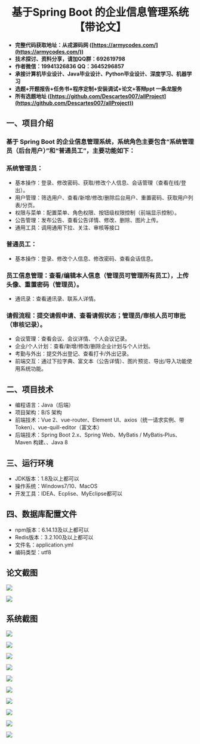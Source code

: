 <h1 align="center">基于Spring Boot 的企业信息管理系统【带论文】</h1></p>

- <b>完整代码获取地址：从戎源码网 ([https://armycodes.com/](https://armycodes.com/))</b>
- <b>技术探讨、资料分享，请加QQ群：692619798</b>
- <b>作者微信：19941326836  QQ：3645296857</b>
- <b>承接计算机毕业设计、Java毕业设计、Python毕业设计、深度学习、机器学习</b>
- <b>选题+开题报告+任务书+程序定制+安装调试+论文+答辩ppt 一条龙服务</b>
- <b>所有选题地址 ([https://github.com/Descartes007/allProject](https://github.com/Descartes007/allProject)) </b>

## 一、项目介绍

### 基于 Spring Boot 的企业信息管理系统，系统角色主要包含“系统管理员（后台用户）”和“普通员工”，主要功能如下：
### 系统管理员：
- 基本操作：登录、修改密码、获取/修改个人信息、会话管理（查看在线/登出）。
- 用户管理：筛选用户、查看/新增/修改/删除后台用户、重置密码、获取用户列表/分页。
- 权限与菜单：配置菜单、角色权限、按钮级权限控制（前端显示控制）。
- 公告管理：发布公告、查看公告详情、修改、删除、图片上传。
- 通用工具：调用通用下拉、关注、审核等接口
### 普通员工：
- 基本操作：登录、修改个人信息、修改密码、查看会话信息。
### 员工信息管理：查看/编辑本人信息（管理员可管理所有员工），上传头像、重置密码（管理员）。
- 通讯录：查看通讯录、联系人详情。
### 请假流程：提交请假申请、查看请假状态；管理员/审核人员可审批（审核记录）。
- 会议管理：查看会议、会议详情、个人会议记录。
- 企业/个人计划：查看/新增/修改/删除企业计划与个人计划。
- 考勤与外出：提交外出登记、查看打卡/外出记录。
- 前端交互：通过下拉字典、富文本（公告详情）、图片预览、导出/导入功能使用系统功能。

## 二、项目技术

- 编程语言：Java（后端）
- 项目架构：B/S 架构
- 前端技术：Vue 2、vue-router、Element UI、axios（统一请求实例、带 Token）、vue-quill-editor（富文本）
- 后端技术：Spring Boot 2.x、Spring Web、MyBatis / MyBatis‑Plus、Maven 构建、、Java 8


## 三、运行环境

- JDK版本：1.8及以上都可以
- 操作系统：Windows7/10、MacOS
- 开发工具：IDEA、Ecplise、MyEclipse都可以

## 四、数据库配置文件

- npm版本：6.14.13及以上都可以
- Redis版本：3.2.100及以上都可以
- 文件名：application.yml
- 编码类型：utf8

## 论文截图

![](screenshot/1.png)

![](screenshot/2.png)

## 系统截图

![](screenshot/3.png)

![](screenshot/4.png)

![](screenshot/5.png)

![](screenshot/6.png)

![](screenshot/7.png)

![](screenshot/8.png)

![](screenshot/9.png)

![](screenshot/10.png)

![](screenshot/11.png)

![](screenshot/12.png)